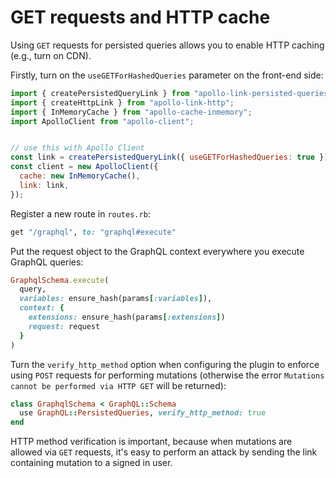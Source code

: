 # GET requests and HTTP cache

Using `GET` requests for persisted queries allows you to enable HTTP caching (e.g., turn on CDN).

Firstly, turn on the `useGETForHashedQueries` parameter on the front-end side:

```js
import { createPersistedQueryLink } from "apollo-link-persisted-queries";
import { createHttpLink } from "apollo-link-http";
import { InMemoryCache } from "apollo-cache-inmemory";
import ApolloClient from "apollo-client";


// use this with Apollo Client
const link = createPersistedQueryLink({ useGETForHashedQueries: true }).concat(createHttpLink({ uri: "/graphql" }));
const client = new ApolloClient({
  cache: new InMemoryCache(),
  link: link,
});
```

Register a new route in `routes.rb`:

```ruby
get "/graphql", to: "graphql#execute"
```

Put the request object to the GraphQL context everywhere you execute GraphQL queries:

```ruby
GraphqlSchema.execute(
  query,
  variables: ensure_hash(params[:variables]),
  context: {
    extensions: ensure_hash(params[:extensions])
    request: request
  }
)
```

Turn the `verify_http_method` option when configuring the plugin to enforce using `POST` requests for performing mutations (otherwise the error `Mutations cannot be performed via HTTP GET` will be returned):

```ruby
class GraphqlSchema < GraphQL::Schema
  use GraphQL::PersistedQueries, verify_http_method: true
end
```

HTTP method verification is important, because when mutations are allowed via `GET` requests, it's easy to perform an attack by sending the link containing mutation to a signed in user.
